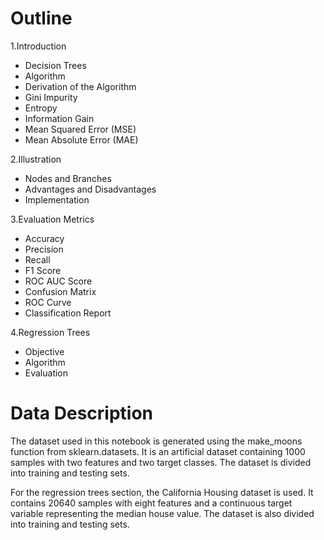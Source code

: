 # Outline

1.Introduction

  - Decision Trees
  - Algorithm
  - Derivation of the Algorithm
  - Gini Impurity
  - Entropy
  - Information Gain
  - Mean Squared Error (MSE)
  - Mean Absolute Error (MAE)

2.Illustration

  - Nodes and Branches
  - Advantages and Disadvantages
  - Implementation

3.Evaluation Metrics

  - Accuracy
  - Precision
  - Recall
  - F1 Score
  - ROC AUC Score
  - Confusion Matrix
  - ROC Curve
  - Classification Report

4.Regression Trees

  - Objective
  - Algorithm
  - Evaluation

# Data Description

The dataset used in this notebook is generated using the make_moons function from sklearn.datasets. It is an artificial dataset containing 1000 samples with two features and two target classes. The dataset is divided into training and testing sets.

For the regression trees section, the California Housing dataset is used. It contains 20640 samples with eight features and a continuous target variable representing the median house value. The dataset is also divided into training and testing sets.